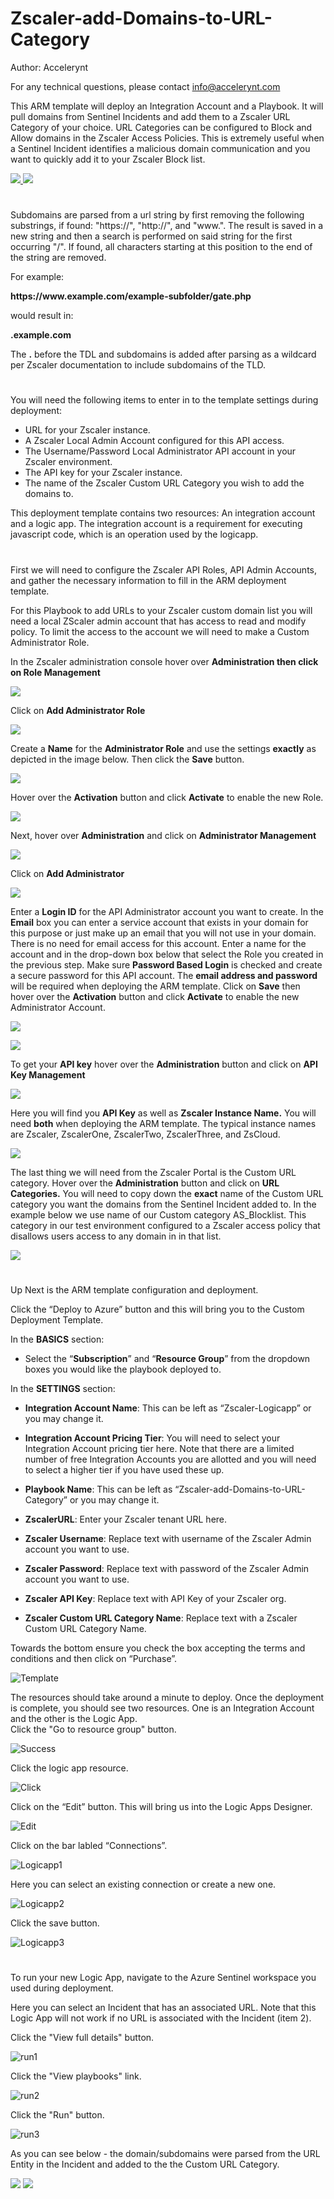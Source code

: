 # Zscaler-add-Domains-to-URL-Category

Author: Accelerynt

For any technical questions, please contact info@accelerynt.com

This ARM template will deploy an Integration Account and a Playbook. It will pull domains from Sentinel Incidents and add them to a Zscaler URL Category of your choice. URL Categories can be configured to Block and Allow domains in the Zscaler Access Policies. This is extremely useful when a Sentinel Incident identifies a malicious domain communication and you want to quickly add it to your Zscaler Block list. 

<a href="https://portal.azure.com/#create/Microsoft.Template/uri/https%3A%2F%2Fraw.githubusercontent.com%2FAzure%2FAzure-Sentinel%2Fmaster%2FPlaybooks%2FZscaler-add-Domains-to-URL-Category%2Fazuredeploy.json" target="_blank">
    <img src="https://aka.ms/deploytoazurebutton""/>
</a>
<a href="https://portal.azure.us/#create/Microsoft.Template/uri/https://raw.githubusercontent.com/Azure/Azure-Sentinel/master/Playbooks/Zscaler-add-Domains-to-URL-Category/azuredeploy.json" target="_blank"><img src="https://raw.githubusercontent.com/Azure/azure-quickstart-templates/master/1-CONTRIBUTION-GUIDE/images/deploytoazuregov.png"/></a>


#

Subdomains are parsed from a url string by first removing the following substrings, if found: "https://", "http://", and "ww<span></span>w.". 
The result is saved in a new string and then a search is performed on said string for the first occurring "/". 
If found, all characters starting at this position to the end of the string are removed.

For example:

**ht<span></span>tps://w<span></span>ww.example.<span></span>com/example-subfolder/gate.php**

would result in:  

**.example.com**

The **.** before the TDL and subdomains is added after parsing as a wildcard per Zscaler documentation to include subdomains of the TLD.  
                                                
                                                 
#

You will need the following items to enter in to the template settings during deployment: 

* URL for your Zscaler instance.
* A Zscaler Local Admin Account configured for this API access.
* The Username/Password Local Administrator API account in your Zscaler environment.
* The API key for your Zscaler instance.
* The name of the Zscaler Custom URL Category you wish to add the domains to.

This deployment template contains two resources: An integration account and a logic app. The integration account is a requirement for executing javascript code, which is an operation used by the logicapp.

 #

First we will need to configure the Zscaler API Roles, API Admin Accounts, and gather the necessary information to fill in the ARM deployment template.  

For this Playbook to add URLs to your Zscaler custom domain list you will need a local ZScaler admin account that has access to read and modify policy. To limit the access to the account we will need to make a Custom Administrator Role. 

In the Zscaler administration console hover over **Administration then click on Role Management**

![](Images/zgit1.png)

Click on **Add Administrator Role**

![](Images/zgit1a.png)

Create a **Name** for the **Administrator Role** and use the settings **exactly** as depicted in the image below. Then click the **Save** button.

![](Images/zgit2.png)

Hover over the **Activation** button and click **Activate** to enable the new Role.

![](Images/Activate.png)

Next, hover over **Administration** and click on **Administrator Management**

![](Images/zgit4.png)

Click on **Add Administrator**

![](Images/zgit5.png)

Enter a **Login ID** for the API Administrator account you want to create. 
In the **Email** box you can enter a service account that exists in your domain for this purpose or just make up an email that you will not use in your domain. There is no need for email access for this account.
Enter a name for the account and in the drop-down box below that select the Role you created in the previous step.
Make sure **Password Based Login** is checked and create a secure password for this API account.
The **email address and password** will be required when deploying the ARM template.
Click on **Save** then hover over the **Activation** button and click **Activate** to enable the new Administrator Account.

![](Images/zgit6.png)

![](Images/Activate.png)

To get your **API key** hover over the **Administration** button and click on **API Key Management**

![](Images/zgit7.png)

Here you will find you **API Key** as well as **Zscaler Instance Name.** You will need **both** when deploying the ARM template.  The typical instance names are Zscaler, ZscalerOne, ZscalerTwo, ZscalerThree, and ZsCloud.

![](Images/zgit8.png)

The last thing we will need from the Zscaler Portal is the Custom URL category. Hover over the **Administration** button and click on **URL Categories.** You will need to copy down the **exact** name of the Custom URL category you want the domains from the Sentinel Incident added to. In the example below we use name of our Custom category AS_Blocklist. This category in our test environment configured to a Zscaler access policy that disallows users access to any domain in in that list.

![](Images/URLcat.png)


 # 
Up Next is the ARM template configuration and deployment. 
 
Click the “Deploy to Azure” button and this will bring you to the Custom Deployment Template.

In the **BASICS** section:  

* Select the “**Subscription**” and “**Resource Group**” from the dropdown boxes you would like the playbook deployed to.  

In the **SETTINGS** section:   

* **Integration Account Name**: This can be left as “Zscaler-Logicapp” or you may change it.  

* **Integration Account Pricing Tier**: You will need to select your Integration Account pricing tier here. Note that there are a limited number of free Integration Accounts you are allotted and you will need to select a higher tier if you have used these up.  

* **Playbook Name**: This can be left as “Zscaler-add-Domains-to-URL-Category” or you may change it.  

* **ZscalerURL**: Enter your Zscaler tenant URL here.

* **Zscaler Username**:  Replace text with username of the Zscaler Admin account you want to use. 

* **Zscaler Password**: Replace text with password of the Zscaler Admin account you want to use. 

* **Zscaler API Key**: Replace text with API Key of your Zscaler org. 

* **Zscaler Custom URL Category Name**: Replace text with a Zscaler Custom URL Category Name. 

Towards the bottom ensure you check the box accepting the terms and conditions and then click on “Purchase”. 

![Template](Images/template.png)

The resources should take around a minute to deploy. Once the deployment is complete, you should see two resources. One is an Integration Account and the other is the Logic App.  
Click the "Go to resource group" button.

![Success](Images/success.png)

Click the logic app resource.

![Click](Images/logicappclick.png)

Click on the “Edit” button. This will bring us into the Logic Apps Designer.

![Edit](Images/logicappedit.png)

Click on the bar labled “Connections”.  

![Logicapp1](Images/logicapp1.png)

Here you can select an existing connection or create a new one.

![Logicapp2](Images/logicapp2.png)

Click the save button.

![Logicapp3](Images/logicapp3.png)

#

To run your new Logic App, navigate to the Azure Sentinel workspace you used during deployment.

Here you can select an Incident that has an associated URL. Note that this Logic App will not work if no URL is associated with the Incident (item 2). 

Click the "View full details" button.

![run1](Images/run1.png)

Click the "View playbooks" link.

![run2](Images/run2.png)

Click the "Run" button.

![run3](Images/run3.png)

As you can see below - the domain/subdomains were parsed from the URL Entity in the Incident and added to the the Custom URL Category. 

![](Images/gitinc.png)
![](Images/gitinc1.png)
